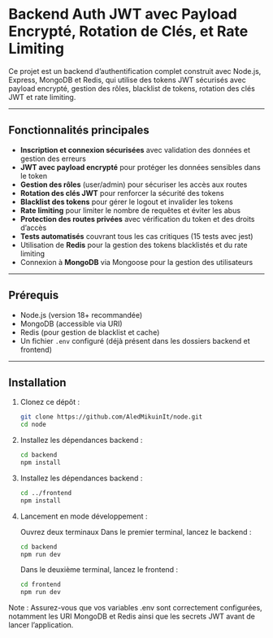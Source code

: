 # Backend Auth JWT avec Payload Encrypté, Rotation de Clés, et Rate Limiting

Ce projet est un backend d’authentification complet construit avec Node.js, Express, MongoDB et Redis, qui utilise des tokens JWT sécurisés avec payload encrypté, gestion des rôles, blacklist de tokens, rotation des clés JWT et rate limiting.

---

## Fonctionnalités principales

- **Inscription et connexion sécurisées** avec validation des données et gestion des erreurs  
- **JWT avec payload encrypté** pour protéger les données sensibles dans le token  
- **Gestion des rôles** (user/admin) pour sécuriser les accès aux routes  
- **Rotation des clés JWT** pour renforcer la sécurité des tokens  
- **Blacklist des tokens** pour gérer le logout et invalider les tokens  
- **Rate limiting** pour limiter le nombre de requêtes et éviter les abus  
- **Protection des routes privées** avec vérification du token et des droits d’accès  
- **Tests automatisés** couvrant tous les cas critiques (15 tests avec jest)  
- Utilisation de **Redis** pour la gestion des tokens blacklistés et du rate limiting  
- Connexion à **MongoDB** via Mongoose pour la gestion des utilisateurs  

---

## Prérequis

- Node.js (version 18+ recommandée)  
- MongoDB (accessible via URI)  
- Redis (pour gestion de blacklist et cache)  
- Un fichier `.env` configuré (déjà présent dans les dossiers backend et frontend)  

---

## Installation

1. Clonez ce dépôt :

   ```bash
   git clone https://github.com/AledMikuinIt/node.git
   cd node
   
2. Installez les dépendances backend :

   ```bash
   cd backend
   npm install
   
3. Installez les dépendances backend :

   ```bash
   cd ../frontend
   npm install

4. Lancement en mode développement :

   Ouvrez deux terminaux
   Dans le premier terminal, lancez le backend :
   ```bash
   cd backend
   npm run dev
   ```
   Dans le deuxième terminal, lancez le frontend :
   ```bash
   cd frontend
   npm run dev
   ```

Note : Assurez-vous que vos variables .env sont correctement configurées, notamment les URI MongoDB et Redis ainsi que les secrets JWT avant de lancer l’application.
